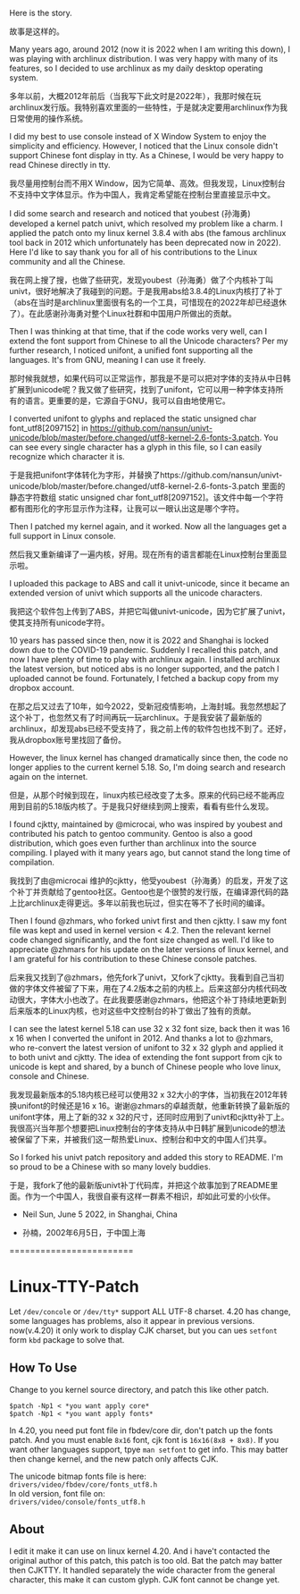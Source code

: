 
Here is the story.

故事是这样的。

Many years ago, around 2012 (now it is 2022 when I am writing this down), I was playing with archlinux distribution. I was very happy with many of its features, so I decided to use archlinux as my daily desktop operating system.

多年以前，大概2012年前后（当我写下此文时是2022年），我那时候在玩archlinux发行版。我特别喜欢里面的一些特性，于是就决定要用archlinux作为我日常使用的操作系统。

I did my best to use console instead of X Window System to enjoy the simplicity and efficiency. However, I noticed that the Linux console didn't support Chinese font display in tty. As a Chinese, I would be very happy to read Chinese directly in tty.

我尽量用控制台而不用X Window，因为它简单、高效。但我发现，Linux控制台不支持中文字体显示。作为中国人，我肯定希望能在控制台里直接显示中文。

I did some search and research and noticed that youbest (孙海勇) developed a kernel patch univt, which resolved my problem like a charm. I applied the patch onto my linux kernel 3.8.4 with abs (the famous archlinux tool back in 2012 which unfortunately has been deprecated now in 2022). Here I'd like to say thank you for all of his contributions to the Linux community and all the Chinese.

我在网上搜了搜，也做了些研究，发现youbest（孙海勇）做了个内核补丁叫univt，很好地解决了我碰到的问题。于是我用abs给3.8.4的Linux内核打了补丁（abs在当时是archlinux里面很有名的一个工具，可惜现在的2022年却已经退休了）。在此感谢孙海勇对整个Linux社群和中国用户所做出的贡献。

Then I was thinking at that time, that if the code works very well, can I extend the font support from Chinese to all the Unicode characters? Per my further research, I noticed unifont, a unified font supporting all the languages. It's from GNU, meaning I can use it freely.

那时候我就想，如果代码可以正常运作，那我是不是可以把对字体的支持从中日韩扩展到unicode呢？我又做了些研究，找到了unifont，它可以用一种字体支持所有的语言。更重要的是，它源自于GNU，我可以自由地使用它。

I converted unifont to glyphs and replaced the static unsigned char font_utf8[2097152] in https://github.com/nansun/univt-unicode/blob/master/before.changed/utf8-kernel-2.6-fonts-3.patch. You can see every single character has a glyph in this file, so I can easily recognize which character it is.

于是我把unifont字体转化为字形，并替换了https://github.com/nansun/univt-unicode/blob/master/before.changed/utf8-kernel-2.6-fonts-3.patch 里面的静态字符数组 static unsigned char font_utf8[2097152]。该文件中每一个字符都有图形化的字形显示作为注释，让我可以一眼认出这是哪个字符。

Then I patched my kernel again, and it worked. Now all the languages get a full support in Linux console.

然后我又重新编译了一遍内核，好用。现在所有的语言都能在Linux控制台里面显示啦。

I uploaded this package to ABS and call it univt-unicode, since it became an extended version of univt which supports all the unicode characters.

我把这个软件包上传到了ABS，并把它叫做univt-unicode，因为它扩展了univt，使其支持所有unicode字符。

10 years has passed since then, now it is 2022 and Shanghai is locked down due to the COVID-19 pandemic. Suddenly I recalled this patch, and now I have plenty of time to play with archlinux again. I installed archlinux the latest version, but noticed abs is no longer supported, and the patch I uploaded cannot be found. Fortunately, I fetched a backup copy from my dropbox account.

在那之后又过去了10年，如今2022，受新冠疫情影响，上海封城。我忽然想起了这个补丁，也忽然又有了时间再玩一玩archlinux。于是我安装了最新版的archlinux，却发现abs已经不受支持了，我之前上传的软件包也找不到了。还好，我从dropbox账号里找回了备份。

However, the linux kernel has changed dramatically since then, the code no longer applies to the current kernel 5.18. So, I'm doing search and research again on the internet.

但是，从那个时候到现在，linux内核已经改变了太多。原来的代码已经不能再应用到目前的5.18版内核了。于是我只好继续到网上搜索，看看有些什么发现。

I found cjktty, maintained by @microcai, who was inspired by youbest and contributed his patch to gentoo community. Gentoo is also a good distribution, which goes even further than archlinux into the source compiling. I played with it many years ago, but cannot stand the long time of compilation.

我找到了由@microcai 维护的cjktty，他受youbest（孙海勇）的启发，开发了这个补丁并贡献给了gentoo社区。Gentoo也是个很赞的发行版，在编译源代码的路上比archlinux走得更远。多年以前我也玩过，但实在等不了长时间的编译。

Then I found @zhmars, who forked univt first and then cjktty. I saw my font file was kept and used in kernel version < 4.2. Then the relevant kernel code changed significantly, and the font size changed as well. I'd like to appreciate @zhmars for his update on the later versions of linux kernel, and I am grateful for his contribution to these Chinese console patches.

后来我又找到了@zhmars，他先fork了univt，又fork了cjktty。我看到自己当初做的字体文件被留了下来，用在了4.2版本之前的内核上。后来这部分内核代码改动很大，字体大小也改了。在此我要感谢@zhmars，他把这个补丁持续地更新到后来版本的Linux内核，也对这些中文控制台的补丁做出了独有的贡献。

I can see the latest kernel 5.18 can use 32 x 32 font size, back then it was 16 x 16 when I converted the unifont in 2012. And thanks a lot to @zhmars, who re-convert the latest version of unifont to 32 x 32 glyph and applied it to both univt and cjktty. The idea of extending the font support from cjk to unicode is kept and shared, by a bunch of Chinese people who love linux, console and Chinese.

我发现最新版本的5.18内核已经可以使用32 x 32大小的字体，当初我在2012年转换unifont的时候还是16 x 16。谢谢@zhmars的卓越贡献，他重新转换了最新版的unifont字体，用上了新的32 x 32的尺寸，还同时应用到了univt和cjktty补丁上。我很高兴当年那个想要把Linux控制台的字体支持从中日韩扩展到unicode的想法被保留了下来，并被我们这一帮热爱Linux、控制台和中文的中国人们共享。

So I forked his univt patch repository and added this story to README. I'm so proud to be a Chinese with so many lovely buddies.

于是，我fork了他的最新版univt补丁代码库，并把这个故事加到了README里面。作为一个中国人，我很自豪有这样一群素不相识，却如此可爱的小伙伴。

- Neil Sun, June 5 2022, in Shanghai, China

- 孙楠，2002年6月5日，于中国上海

========================

# Linux-TTY-Patch
Let `/dev/concole` or `/dev/tty*` support ALL UTF-8 charset. 4.20 has change, some languages has problems, also it appear in previous versions. now(v.4.20) it only work to display CJK charset, but you can ues `setfont` form `kbd` package to solve that.
 ## How To Use
 Change to you kernel source directory, and patch this like other patch. 
```
$patch -Np1 < *you want apply core*
$patch -Np1 < *you want apply fonts*
```
  
  In 4.20, you need put font file in fbdev/core dir, don't patch up the fonts patch. And you must enable `8x16` font, cjk font is `16x16(8x8 + 8x8)`. If you want other languages support, tpye `man setfont` to get info. This may batter then change kernel, and the new patch only affects CJK.  
  
  The unicode bitmap fonts file is here:  
    `drivers/video/fbdev/core/fonts_utf8.h`  
  In old version, font file on:  
    `drivers/video/console/fonts_utf8.h`  
  
  ## About
  I edit it make it can use on linux kernel 4.20. And i have't contacted the original author of this patch, this patch is too old. Bat the patch may batter then CJKTTY. It handled separately the wide character from the general character, this make it can custom glyph. CJK font cannot be change yet.
